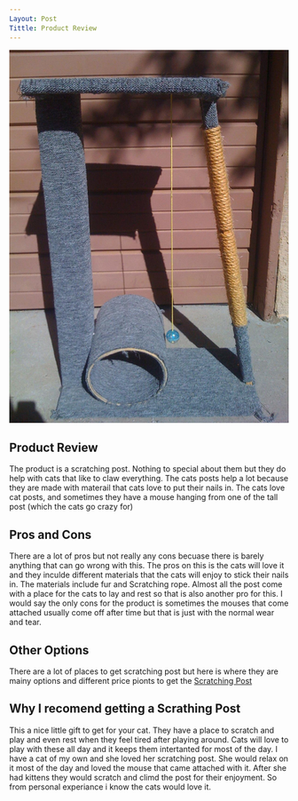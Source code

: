 ```yaml
---
Layout: Post 
Tittle: Product Review 
---
```


![Cat Scratching post](/images/scratchingpost.jpg)

## Product Review 

 The product is a scratching post. Nothing to special about them but they do help with cats that like to claw everything. The cats posts help a lot because they are made with materail that cats love to put their nails in. The cats love cat posts, and sometimes they have a mouse hanging from one of the tall post (which the cats go crazy for) 
 
## Pros and Cons

There are a lot of pros but not really any cons becuase there is barely anything that can go wrong with this. The pros on this is the cats will love it and they inculde different materials that the cats will enjoy to stick their nails in. The materials include fur and Scratching rope. Almost all the post come with a place for the cats to lay and rest so that is also another pro for this. I would say the only cons for the product is sometimes the mouses that come attached usually come off after time but that is just with the normal wear and tear. 

## Other Options 

There are a lot of places to get scratching post but here is where they are mainy options and different price pionts to get the [Scratching Post](https://www.chewy.com/b/scratchers-393) 

## Why I recomend getting a Scrathing Post 

This a nice little gift to get for your cat. They have a place to scratch and play and even rest when they feel tired after playing around. Cats will love to play with these all day and it keeps them intertanted for most of the day. I have a cat of my own and she loved her scratching post. She would relax on it most of the day and loved the mouse that came attached with it. After she had kittens they would scratch and climd the post for their enjoyment. So from personal experiance i know the cats would love it.

